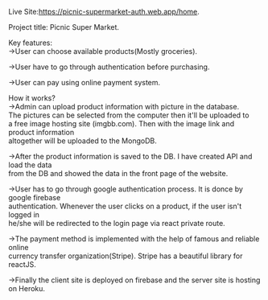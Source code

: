 Live Site:https://picnic-supermarket-auth.web.app/home. 

Project title: Picnic Super Market. 

Key features:  
->User can choose available products(Mostly groceries).  

->User have to go through authentication before purchasing.  

->User can pay using online payment system.  

How it works?  
->Admin can upload product information with picture in the database.  
The pictures can be selected from the computer then it'll be uploaded to  
a free image hosting site (imgbb.com). Then with the image link and product information  
altogether will be uploaded to the MongoDB.  

->After the product information is saved to the DB. I have created API and load the data   
from the DB and showed the data in the front page of the website.

->User has to go through google authentication process. It is donce by google firebase  
authentication. Whenever the user clicks on a product, if the user isn't logged in  
he/she will be redirected to the login page via react private route.  

->The payment method is implemented with the help of famous and reliable online  
currency transfer organization(Stripe). Stripe has a beautiful library for reactJS.  

->Finally the client site is deployed on firebase and the server site is hosting on Heroku. 


